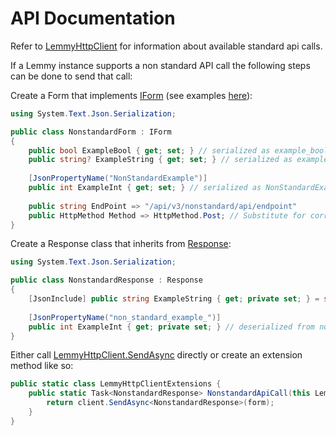 # API Documentation

Refer to [LemmyHttpClient](xref:dotNETLemmy.API.LemmyHttpClient) for information about available standard api calls.

If a Lemmy instance supports a non standard API call the following steps can be done to send that call:

Create a Form that implements [IForm](xref:dotNETLemmy.API.Types.IForm) (see examples [here](xref:dotNETLemmy.API.Types.Forms)):
```csharp
using System.Text.Json.Serialization;

public class NonstandardForm : IForm
{
    public bool ExampleBool { get; set; } // serialized as example_bool
    public string? ExampleString { get; set; } // serialized as example_string only when defined
    
    [JsonPropertyName("NonStandardExample")]
    public int ExampleInt { get; set; } // serialized as NonStandardExample
    
    public string EndPoint => "/api/v3/nonstandard/api/endpoint"
    public HttpMethod Method => HttpMethod.Post; // Substitute for correct request method
}
```

Create a Response class that inherits from [Response](xref:dotNETLemmy.API.Types.Responses.Response):
```csharp
using System.Text.Json.Serialization;

public class NonstandardResponse : Response
{
    [JsonInclude] public string ExampleString { get; private set; } = string.Empty; // deserialized from example_string
    
    [JsonPropertyName("non_standard_example_")] 
    public int ExampleInt { get; private set; } // deserialized from non_standard_example_
}
```

Either call [LemmyHttpClient.SendAsync](xref:dotNETLemmy.API.LemmyHttpClient.SendAsync*) directly or create an extension method like so:

```csharp
public static class LemmyHttpClientExtensions {
    public static Task<NonstandardResponse> NonstandardApiCall(this LemmyHttpClient client, NonstandardForm form) {
        return client.SendAsync<NonstandardResponse>(form);
    }
}
```